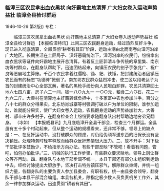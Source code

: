 ### 临漳三区农民拿出血衣黑状  向奸霸地主总清算  广大妇女卷入运动声势益壮  临漳全县检讨群运

1946-10-26
第2版()
专栏：

　　临漳三区农民拿出血衣黑状
    向奸霸地主总清算
    广大妇女卷入运动声势益壮
    临漳全县检讨群运
    【本报临漳特讯】此间三区农民翻身运动，经过热烈反奸斗争，现已进入彻底清算，全部贯彻“耕者有其田”阶段，运动主潮由北而南卷向漳河沿岸广大地区。长期生活在土匪局子、汉奸恶霸统治下，漳河沿岸的农民们，纷纷拿出血衣黑状等证件向奸霸地主展开总清算。有着反土匪郭清斗争传统的章里集、南东坊等村群众，在翻身队帮助下，迅速团结起来，向镇压农民的刽子手张兆广、祝广良等恶霸地主算账。千百个农民拿着红缨枪、锄、耙、铁锤，把封建统治者因镇压农民而有的标志“功德碑”掀倒了。南东坊农民群众猛烈冲击，使三区以段老达子为首的封建统治中心全部瓦解，著名的黑枪手纷纷向人民坦白卸罪，农民共清算回土地六七四八亩，房子六二一间，钱一八○九九一·一○○元，粮食二六○石，花二一九六二斤。大善村在清算地主奸霸转嫁负担中，十多家富中农也参加斗争，百分之八十七的群众分得果实。北东坊肖城寨等村强调打破以户为单位的限制，谁参加运动，谁就能分果实，使广大妇女卷入运动，农民翻身运动的声势益加壮大，大善村、郝辛庄许多村子，在翻身检查会上纷纷要求随翻身队出村帮助边地穷弟兄翻身。
    （冰如）
    【本报威县讯】九月底临漳开全县干部会，检查三个月群运。全县虽有五十多个村动起来，但从整个运动的规模看来，还非常不够。领导上的缺点是：一、在反奸运动中，没打破群众的顾虑，对仍给伪顽军送东西的旧保长没有坚决镇压。处理特务时轻率释放而给群众反奸热情很大压力。二、放不开手：对下级干部批评多鼓励少，不给指示方向办法。有些干部反映“不管吧！看着有问题，管吧，怕包办怕批评。”三、机械的执行工作步骤，有些群众要求赎地，领导上则让群众等齐再动。四、翻身队与本地干部步调不统一，本县干部还有部分未组织到运动中去。经检讨除提出大胆放手，坚决打击特务镇压邪气，解除群众束缚，并统一组织力量，各翻身队的主要负责人参加县委会，有职有权，统一由县委会领导，翻身队干部与本县干部混合编组。本县各机关，除指定极少数人员负责机关工作外，其余一律参加群众运动，迅速贯彻“耕者有其田”。
